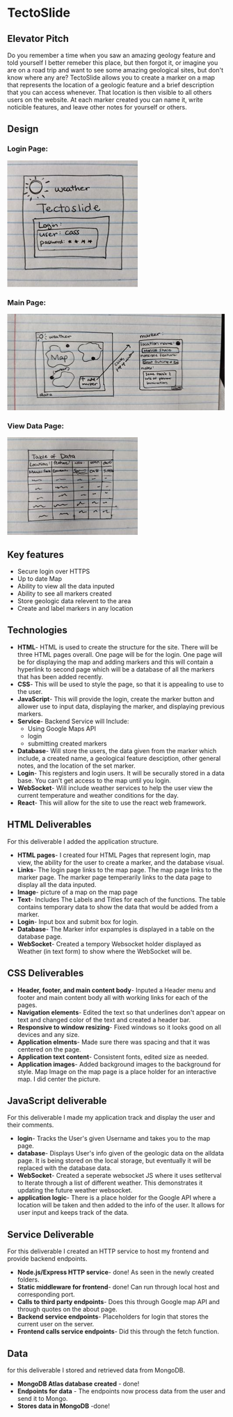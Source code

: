 # TectoSlide
## Elevator Pitch
Do you remember a time when you saw an amazing geology feature and told yourself I better remeber this place, but then forgot it, or imagine you are on a road trip and want to see some amazing geological sites, but don't know where any are? TectoSlide allows you to create a marker on a map that represents the location of a geologic feature and a brief description that you can access whenever. That location is then visible to all others users on the website. At each marker created you can name it, write noticible features, and leave other notes for yourself or others. 

## Design
### Login Page:
![Mock](tecto1.jpg)
### Main Page:
![Mock](tecto2.jpg)
### View Data Page:
![Mock](tecto3.jpg)


## Key features
+ Secure login over HTTPS
+ Up to date Map
+ Ability to view all the data inputed
+ Ability to see all markers created
+ Store geologic data relevent to the area
+ Create and label markers in any location

## Technologies
+ **HTML**- HTML is used to create the structure for the site. There will be three HTML pages overall. One page will be for the login. One page will be for displaying the map and adding markers and this will contain a hyperlink to second page which will be a database of all the markers that has been added recently. 
+ **CSS**- This will be used to style the page, so that it is appealing to use to the user.
+ **JavaScript**- This will provide the login, create the marker button and allower use to input data, displaying the marker, and displaying previous markers.
+ **Service**- Backend Service will Include:
  * Using Google Maps API
  * login
  * submitting created markers
+ **Database**- Will store the users, the data given from the marker which include, a created name, a geological feature desciption, other general notes, and the location of the set marker.
+ **Login**- This registers and login users. It will be securally stored in a data base. You can't get access to the map until you login.
+ **WebSocket**- Will include weather services to help the user view the current temperature and weather conditions for the day. 
+ **React**- This will allow for the site to use the react web framework. 

## HTML Deliverables
For this deliverable I added the application structure.
+ **HTML pages**- I created four HTML Pages that represent login, map view, the ability for the user to create a marker, and the database visual.
+ **Links**- The login page links to the map page. The map page links to the marker page. The marker page temperarily links to the data page to display all the data inputed. 
+ **Image**- picture of a map on the map page
+ **Text**- Includes The Labels and Titles for each of the functions. The table contains temporary data to show the data that would be added from a marker. 
+ **Login**- Input box and submit box for login. 
+ **Database**- The Marker infor expamples is displayed in a table on the database page. 
+ **WebSocket**- Created a tempory Websocket holder displayed as Weather (in text form) to show where the WebSocket will be. 

## CSS Deliverables
+ **Header, footer, and main content body**- Inputed a Header menu and footer and main content body all with working links for each of the pages. 
+ **Navigation elements**- Edited the text so that underlines don't appear on text and changed color of the text and created a header bar. 
+ **Responsive to window resizing**- Fixed windows so it looks good on all devices and any size.
+ **Application elments**- Made sure there was spacing and that it was centered on the page. 
+ **Application text content**- Consistent fonts, edited size as needed. 
+ **Application images**- Added background images to the background for style. Map Image on the map page is a place holder for an interactive map. I did center the picture. 

## JavaScript deliverable
For this deliverable I made my application track and display the user and their comments. 
+ **login**- Tracks the User's given Username and takes you to the map page.
+ **database**- Displays User's info given of the geologic data on the alldata page. It is being stored on the local storage, but eventually it will be replaced with the database data.
+ **WebSocket**- Created a seperate websocket JS where it uses setIterval to Iterate through a list of different weather. This demonstrates it updating the future weather websocket.
+ **application logic**- There is a place holder for the Google API where a location will be taken and then added to the info of the user. It allows for user input and keeps track of the data. 

## Service Deliverable
For this deliverable I created an HTTP service to host my frontend and provide backend endpoints. 
+ **Node.js/Express HTTP service**- done! As seen in the newly created folders.
+ **Static middleware for frontend**- done! Can run through local host and corresponding port.
+ **Calls to third party endpoints**- Does this through Google map API and through quotes on the about page.
+ **Backend service endpoints**- Placeholders for login that stores the current user on the server.
+ **Frontend calls service endpoints**- Did this through the fetch function. 

## Data
for this deliverable I stored and retrieved data from MongoDB.
+ **MongoDB Atlas database created** - done!
+ **Endpoints for data** - The endpoints now process data from the user and send it to Mongo.
+ **Stores data in MongoDB** -done!
